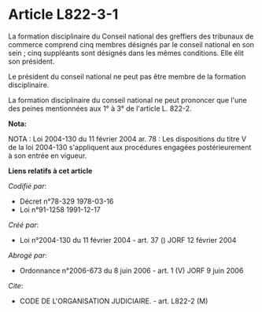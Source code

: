 # Article L822-3-1

La formation disciplinaire du Conseil national des greffiers des tribunaux de commerce comprend cinq membres désignés par le
conseil national en son sein ; cinq suppléants sont désignés dans les mêmes conditions. Elle élit son président.

Le président du conseil national ne peut pas être membre de la formation disciplinaire.

La formation disciplinaire du conseil national ne peut prononcer que l'une des peines mentionnées aux 1° à 3° de l'article L.
822-2.

**Nota:**

NOTA : Loi 2004-130 du 11 février 2004 ar. 78 : Les dispositions du titre V de la loi 2004-130 s'appliquent aux procédures
engagées postérieurement à son entrée en vigueur.

**Liens relatifs à cet article**

_Codifié par_:

  - Décret n°78-329 1978-03-16
  - Loi n°91-1258 1991-12-17

_Créé par_:

  - Loi n°2004-130 du 11 février 2004 - art. 37 () JORF 12 février 2004

_Abrogé par_:

  - Ordonnance n°2006-673 du 8 juin 2006 - art. 1 (V) JORF 9 juin 2006

_Cite_:

  - CODE DE L'ORGANISATION JUDICIAIRE. - art. L822-2 (M)
